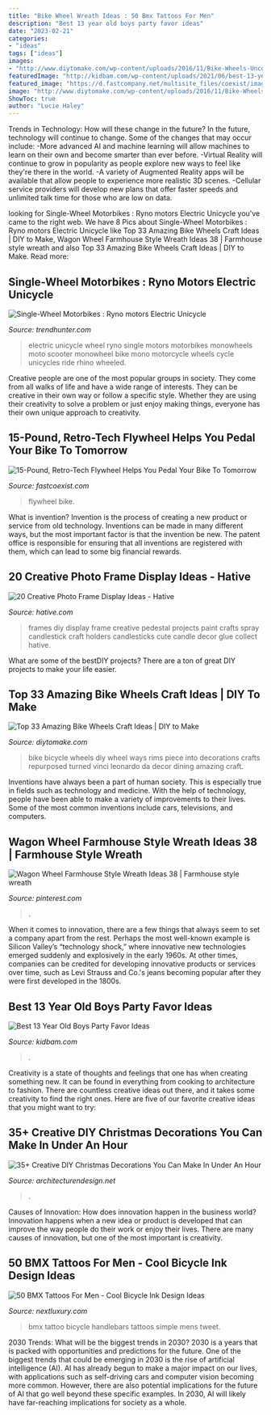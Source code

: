 ```yaml
---
title: "Bike Wheel Wreath Ideas : 50 Bmx Tattoos For Men"
description: "Best 13 year old boys party favor ideas"
date: "2023-02-21"
categories:
- "ideas"
tags: ["ideas"]
images:
- "http://www.diytomake.com/wp-content/uploads/2016/11/Bike-Wheels-Unconventional-Wall-Piece.jpg"
featuredImage: "http://kidbam.com/wp-content/uploads/2021/06/best-13-year-old-boys-party-favor-ideas.jpg"
featured_image: "https://d.fastcompany.net/multisite_files/coexist/imagecache/620x350/fc_files/flywheel-bike-main.jpg"
image: "http://www.diytomake.com/wp-content/uploads/2016/11/Bike-Wheels-Unconventional-Wall-Piece.jpg"
ShowToc: true
author: "Lucie Haley"
---
```



Trends in Technology: How will these change in the future?
In the future, technology will continue to change. Some of the changes that may occur include: 
-More advanced AI and machine learning will allow machines to learn on their own and become smarter than ever before.
-Virtual Reality will continue to grow in popularity as people explore new ways to feel like they're there in the world.
-A variety of Augmented Reality apps will be available that allow people to experience more realistic 3D scenes.
-Cellular service providers will develop new plans that offer faster speeds and unlimited talk time for those who are low on data.

	

		
looking for Single-Wheel Motorbikes : Ryno motors Electric Unicycle you've came to the right web. We have 8 Pics about Single-Wheel Motorbikes : Ryno motors Electric Unicycle like Top 33 Amazing Bike Wheels Craft Ideas | DIY to Make, Wagon Wheel Farmhouse Style Wreath Ideas 38 | Farmhouse style wreath and also Top 33 Amazing Bike Wheels Craft Ideas | DIY to Make. Read more:
		
    
## Single-Wheel Motorbikes : Ryno Motors Electric Unicycle

<img loading=lazy src="http://cdn.trendhunterstatic.com/thumbs/ryno-motors-electric-unicycle.jpeg" onerror="this.onerror=null;this.src='https://tse2.mm.bing.net/th?id=OIP.BeH9qp0ep-IG5lvccs53pQHaK6&amp;pid=15.1';" alt="Single-Wheel Motorbikes : Ryno motors Electric Unicycle">

_Source: trendhunter.com_

>electric unicycle wheel ryno single motors motorbikes monowheels moto scooter monowheel bike mono motorcycle wheels cycle unicycles ride rhino wheeled. 

	

Creative people are one of the most popular groups in society. They come from all walks of life and have a wide range of interests. They can be creative in their own way or follow a specific style. Whether they are using their creativity to solve a problem or just enjoy making things, everyone has their own unique approach to creativity.

    
## 15-Pound, Retro-Tech Flywheel Helps You Pedal Your Bike To Tomorrow

<img loading=lazy src="https://d.fastcompany.net/multisite_files/coexist/imagecache/620x350/fc_files/flywheel-bike-main.jpg" onerror="this.onerror=null;this.src='https://tse3.mm.bing.net/th?id=OIP.dWQ9RHEIb8uBfidC76PhwgHaEL&amp;pid=15.1';" alt="15-Pound, Retro-Tech Flywheel Helps You Pedal Your Bike To Tomorrow">

_Source: fastcoexist.com_

>flywheel bike. 

	

What is invention?
Invention is the process of creating a new product or service from old technology. Inventions can be made in many different ways, but the most important factor is that the invention be new. 
The patent office is responsible for ensuring that all inventions are registered with them, which can lead to some big financial rewards.

    
## 20 Creative Photo Frame Display Ideas - Hative

<img loading=lazy src="https://hative.com/wp-content/uploads/2014/08/photo-frame-ideas/18-pedestal-photo-frames.jpg" onerror="this.onerror=null;this.src='https://tse3.mm.bing.net/th?id=OIP.yMlBCSzIeOj6SpKa-Jd1vgHaJ3&amp;pid=15.1';" alt="20 Creative Photo Frame Display Ideas - Hative">

_Source: hative.com_

>frames diy display frame creative pedestal projects paint crafts spray candlestick craft holders candlesticks cute candle decor glue collect hative. 

	

What are some of the bestDIY projects?
There are a ton of great DIY projects to make your life easier.

    
## Top 33 Amazing Bike Wheels Craft Ideas | DIY To Make

<img loading=lazy src="http://www.diytomake.com/wp-content/uploads/2016/11/Bike-Wheels-Unconventional-Wall-Piece.jpg" onerror="this.onerror=null;this.src='https://tse3.mm.bing.net/th?id=OIP.itiUngLKyZUDm6eTX_ZzogHaLD&amp;pid=15.1';" alt="Top 33 Amazing Bike Wheels Craft Ideas | DIY to Make">

_Source: diytomake.com_

>bike bicycle wheels diy wheel ways rims piece into decorations crafts repurposed turned vinci leonardo da decor dining amazing craft. 

	

Inventions have always been a part of human society. This is especially true in fields such as technology and medicine. With the help of technology, people have been able to make a variety of improvements to their lives. Some of the most common inventions include cars, televisions, and computers.

    
## Wagon Wheel Farmhouse Style Wreath Ideas 38 | Farmhouse Style Wreath

<img loading=lazy src="https://i.pinimg.com/736x/b2/65/76/b265760ffd89bee85d66aa148793bc41.jpg" onerror="this.onerror=null;this.src='https://tse2.mm.bing.net/th?id=OIP.pFgpC-ZZKubbVA4Wt-T8vAHaF4&amp;pid=15.1';" alt="Wagon Wheel Farmhouse Style Wreath Ideas 38 | Farmhouse style wreath">

_Source: pinterest.com_

>. 

	

When it comes to innovation, there are a few things that always seem to set a company apart from the rest. Perhaps the most well-known example is Silicon Valley’s “technology shock,” where innovative new technologies emerged suddenly and explosively in the early 1960s. At other times, companies can be credited for developing innovative products or services over time, such as Levi Strauss and Co.'s jeans becoming popular after they were first developed in the 1800s.

    
## Best 13 Year Old Boys Party Favor Ideas

<img loading=lazy src="http://kidbam.com/wp-content/uploads/2021/06/best-13-year-old-boys-party-favor-ideas.jpg" onerror="this.onerror=null;this.src='https://tse3.mm.bing.net/th?id=OIP.nTICwYMlrLvRqtwoxn-22gHaLH&amp;pid=15.1';" alt="Best 13 Year Old Boys Party Favor Ideas">

_Source: kidbam.com_

>. 

	

Creativity is a state of thoughts and feelings that one has when creating something new. It can be found in everything from cooking to architecture to fashion. There are countless creative ideas out there, and it takes some creativity to find the right ones. Here are five of our favorite creative ideas that you might want to try: 

    
## 35+ Creative DIY Christmas Decorations You Can Make In Under An Hour

<img loading=lazy src="https://cdn.architecturendesign.net/wp-content/uploads/2015/12/AD-Christmas-Decorations-You-Can-Make-In-An-Hour-25.jpg" onerror="this.onerror=null;this.src='https://tse2.mm.bing.net/th?id=OIP.ddVpQSnac8gfJP0bqbeYigHaJ4&amp;pid=15.1';" alt="35+ Creative DIY Christmas Decorations You Can Make In Under An Hour">

_Source: architecturendesign.net_

>. 

	

Causes of Innovation: How does innovation happen in the business world?
Innovation happens when a new idea or product is developed that can improve the way people do their work or enjoy their lives. There are many causes of innovation, but one of the most important is creativity.

    
## 50 BMX Tattoos For Men - Cool Bicycle Ink Design Ideas

<img loading=lazy src="http://nextluxury.com/wp-content/uploads/simple-bmx-bicycle-handlebars-mens-side-of-forearm-tattoo.jpg" onerror="this.onerror=null;this.src='https://tse1.mm.bing.net/th?id=OIP.LLWCGIUi-TszA44YYO15BgHaHa&amp;pid=15.1';" alt="50 BMX Tattoos For Men - Cool Bicycle Ink Design Ideas">

_Source: nextluxury.com_

>bmx tattoo bicycle handlebars tattoos simple mens tweet. 

	

2030 Trends: What will be the biggest trends in 2030?
2030 is a years that is packed with opportunities and predictions for the future. One of the biggest trends that could be emerging in 2030 is the rise of artificial intelligence (AI). AI has already begun to make a major impact on our lives, with applications such as self-driving cars and computer vision becoming more common. However, there are also potential implications for the future of AI that go well beyond these specific examples. In 2030, AI will likely have far-reaching implications for society as a whole.

